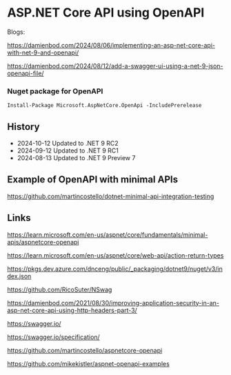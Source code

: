 # ASP.NET Core API using OpenAPI

Blogs: 

https://damienbod.com/2024/08/06/implementing-an-asp-net-core-api-with-net-9-and-openapi/

https://damienbod.com/2024/08/12/add-a-swagger-ui-using-a-net-9-json-openapi-file/

### Nuget package for OpenAPI

```
Install-Package Microsoft.AspNetCore.OpenApi -IncludePrerelease
```

## History

- 2024-10-12 Updated to .NET 9 RC2
- 2024-09-12 Updated to .NET 9 RC1
- 2024-08-13 Updated to .NET 9 Preview 7

## Example of OpenAPI with minimal APIs

https://github.com/martincostello/dotnet-minimal-api-integration-testing

## Links

https://learn.microsoft.com/en-us/aspnet/core/fundamentals/minimal-apis/aspnetcore-openapi

https://learn.microsoft.com/en-us/aspnet/core/web-api/action-return-types

https://pkgs.dev.azure.com/dnceng/public/_packaging/dotnet9/nuget/v3/index.json

https://github.com/RicoSuter/NSwag

https://damienbod.com/2021/08/30/improving-application-security-in-an-asp-net-core-api-using-http-headers-part-3/

https://swagger.io/

https://swagger.io/specification/

https://github.com/martincostello/aspnetcore-openapi

https://github.com/mikekistler/aspnet-openapi-examples